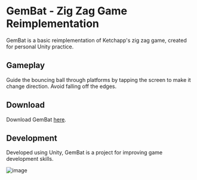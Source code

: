 # GemBat - Zig Zag Game Reimplementation

GemBat is a basic reimplementation of Ketchapp's zig zag game, created for personal Unity practice.

## Gameplay

Guide the bouncing ball through platforms by tapping the screen to make it change direction. Avoid falling off the edges.

## Download

Download GemBat [here](https://drive.google.com/file/d/1aNIsn2S4XXcMh0b9G8eEhOzCvBa7BfhJ/view?usp=drive_link).

## Development

Developed using Unity, GemBat is a project for improving game development skills.

![image](https://user-images.githubusercontent.com/79209089/155868648-340bf8e3-857d-49c9-921a-733950cbcab9.png)
